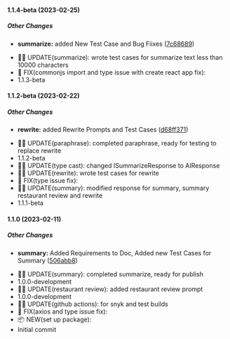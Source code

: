 #### 1.1.4-beta (2023-02-25)

##### Other Changes

* **summarize:**  added New Test Case and Bug Fiixes ([7c68689](https://github.com/officialyenum/ai21/commit/7c6868972c685440d1815a2fc7c34b0934acf284))

- ✍🏻 UPDATE(summarize): wrote test cases for summarize text less than 10000 characters
- 🐞 FIX(commonjs import and type issue with create react app fix):
- 1.1.3-beta

#### 1.1.2-beta (2023-02-22)

##### Other Changes

* **rewrite:**  added Rewrite Prompts and Test Cases ([d68ff371](https://github.com/en1tan/paystack-node/commit/d68ff371a90b363ea087bbd5d7cfbece14ca216b))

- ✍🏻 UPDATE(paraphrase): completed paraphrase, ready for testing to replace rewrite
- 1.1.2-beta
- ✍🏻 UPDATE(type cast): changed ISummarizeResponse to AIResponse
- ✍🏻 UPDATE(rewrite): wrote test cases for rewrite
- 🐞 FIX(type issue fix):
- ✍🏻 UPDATE(summary): modified response for summary, summary restaurant review and rewrite
- 1.1.1-beta

#### 1.1.0 (2023-02-11)

##### Other Changes

* **summary:**  Added Requirements to Doc, Added new Test Cases for Summary ([506abb8](https://github.com/officialyenum/ai21/commit/506abb8db3729422a68a8cf76e646a6121e9a112))

- ✍🏻 UPDATE(summary): completed summarize, ready for publish
- 1.0.0-development
- ✍🏻 UPDATE(restaurant review): added restaurant review prompt
- 1.0.0-development
- ✍🏻 UPDATE(github actions): for snyk and test builds
- 🐞 FIX(axios and type issue fix):
- 📦 NEW(set up package):
- Initial commit